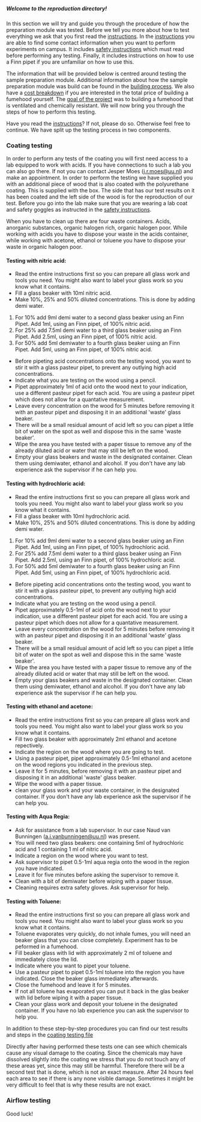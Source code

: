 ##### Welcome to the reproduction directory!

In this section we will try and guide you through the procedure of how the preparation module was tested. Before we tell you more about how to test everything we ask that you first read the [instructions](https://git.science.uu.nl/ued2020/experiment-design-2020/-/blob/master/projects/SamplePreparationModule_by_Roos_and_Jesse/peer_instructions/instructions.md). In the [instructions](https://git.science.uu.nl/ued2020/experiment-design-2020/-/blob/master/projects/SamplePreparationModule_by_Roos_and_Jesse/peer_instructions/instructions.md) you are able to find some contact information when you want to perform experiments on campus. It includes [safety instructions](https://git.science.uu.nl/ued2020/experiment-design-2020/-/blob/master/projects/SamplePreparationModule_by_Roos_and_Jesse/peer_instructions/instructions.md) which must read before performing any testing. Finally, it includes instructions on how to use a Finn pipet if you are unfamiliar on how to use this.

The information that will be provided below is centred around testing the sample preparation module. Additional information about how the sample preparation module was build can be found in the [building process](https://git.science.uu.nl/ued2020/experiment-design-2020/-/blob/master/projects/SamplePreparationModule_by_Roos_and_Jesse/project_details/building_progress.md). We also have a [cost breakdown](https://git.science.uu.nl/ued2020/experiment-design-2020/-/blob/master/projects/SamplePreparationModule_by_Roos_and_Jesse/project_details/cost_breakdown.md) if you are interested in the total price of building a fumehood yourself. The [goal of the project](https://git.science.uu.nl/ued2020/experiment-design-2020/-/blob/master/projects/SamplePreparationModule_by_Roos_and_Jesse/project_details/project_goals.md) was to building a fumehood that is ventilated and chemically resistant. We will now bring you through the steps of how to perform this testing. 

Have you read the [instructions](https://git.science.uu.nl/ued2020/experiment-design-2020/-/blob/master/projects/SamplePreparationModule_by_Roos_and_Jesse/peer_instructions/instructions.md)? If not, please do so. Otherwise feel free to continue. We have split up the testing process in two components.

### Coating testing

In order to perform any tests of the coating you will first need access to a lab equipped to work with acids. If you have connections to such a lab you can also go there. If not you can contact Jesper Moes (j.r.moes@uu.nl) and make an appointment.
In order to perform the testing we have supplied you with an additional piece of wood that is also coated with the polyurethane coating. This is supplied with the box. The side that has our test results on it has been coated and the left side of the wood is for the reproduction of our test. 
Before you go into the lab make sure that you are wearing a lab coat and safety goggles as instructed in the [safety instructions](https://git.science.uu.nl/ued2020/experiment-design-2020/-/blob/master/projects/SamplePreparationModule_by_Roos_and_Jesse/peer_instructions/instructions.md).

When you have to clean up there are four waste containers. Acids, anorganic substances, organic halogen rich, organic halogen poor.
While working with acids you have to dispose your waste in the acids container, while working with acetone, ethanol or toluene you have to dispose your waste in organic halogen poor.

#### Testing with nitric acid:
- Read the entire instructions first so you can prepare all glass work and tools you need. You might also want to label your glass work so you know what it contains.
- Fill a glass beaker with 10ml nitric acid.
- Make 10%, 25% and 50% diluted concentrations. This is done by adding demi water.
1. For 10% add 9ml demi water to a second glass beaker using an Finn Pipet. Add 1ml, using an Finn pipet, of 100% nitric acid.
2. For 25% add 7.5ml demi water to a third glass beaker using an Finn Pipet. Add 2.5ml, using an Finn pipet, of 100% nitric acid.
3. For 50% add 5ml demiwater to a fourth glass beaker using an Finn Pipet. Add 5ml, using an Finn pipet, of 100% nitric acid.
- Before pipeting acid concentrations onto the testing wood, you want to stir it with a glass pasteur pipet, to prevent any outlying high acid concentrations.
- Indicate what you are testing on the wood using a pencil.
- Pipet approximately 1ml of acid onto the wood next to your indication, use a different pasteur pipet for each acid. You are using a pasteur pipet which does not allow for a quantative measurement.
- Leave every concentration on the wood for 5 minutes before removing it with an pasteur pipet and disposing it in an additional 'waste' glass beaker.
- There will be a small residual amount of acid left so you can pipet a little bit of water on the spot as well and dispose this in the same 'waste beaker'.
- Wipe the area you have tested with a paper tissue to remove any of the already diluted acid or water that may still be left on the wood. 
- Empty your glass beakers and waste in the designated container. Clean them using demiwater, ethanol and alcohol. If you don't have any lab experience ask the supervisor if he can help you.

#### Testing with hydrochloric acid:
- Read the entire instructions first so you can prepare all glass work and tools you need. You might also want to label your glass work so you know what it contains.
- Fill a glass beaker with 10ml hydrochloric acid.
- Make 10%, 25% and 50% diluted concentrations. This is done by adding demi water.
1. For 10% add 9ml demi water to a second glass beaker using an Finn Pipet. Add 1ml, using an Finn pipet, of 100% hydrochloric acid.
2. For 25% add 7.5ml demi water to a third glass beaker using an Finn Pipet. Add 2.5ml, using an Finn pipet, of 100% hydrochloric acid.
3. For 50% add 5ml demiwater to a fourth glass beaker using an Finn Pipet. Add 5ml, using an Finn pipet, of 100% hydrochloric acid.
- Before pipeting acid concentrations onto the testing wood, you want to stir it with a glass pasteur pipet, to prevent any outlying high acid concentrations.
- Indicate what you are testing on the wood using a pencil.
- Pipet approximately 0.5-1ml of acid onto the wood next to your indication, use a different pasteur pipet for each acid. You are using a pasteur pipet which does not allow for a quantative measurement.
- Leave every concentration on the wood for 5 minutes before removing it with an pasteur pipet and disposing it in an additional 'waste' glass beaker.
- There will be a small residual amount of acid left so you can pipet a little bit of water on the spot as well and dispose this in the same 'waste beaker'.
- Wipe the area you have tested with a paper tissue to remove any of the already diluted acid or water that may still be left on the wood. 
- Empty your glass beakers and waste in the designated container. Clean them using demiwater, ethanol and alcohol. If you don't have any lab experience ask the supervisor if he can help you.



#### Testing with ethanol and acetone:
- Read the entire instructions first so you can prepare all glass work and tools you need. You might also want to label your glass work so you know what it contains.
- Fill two glass beaker with approximately 2ml ethanol and acetone repectively.
- Indicate the region on the wood where you are going to test.
- Using a pasteur pipet, pipet approximately 0.5-1ml ethanol and acetone on the wood regions you indicated in the previous step.
- Leave it for 5 minutes, before removing it with an pasteur pipet and disposing it in an additional 'waste' glass beaker.
- Wipe the wood with a paper tissue. 
- clean your glass work and your waste container, in the designated container. If you don't have any lab experience ask the supervisor if he can help you.

#### Testing with Aqua Regia:
- Ask for assistance from a lab supervisor. In our case Naud van Bunningen (a.j.vanbunningen@uu.nl) was present. 
- You will need two glass beakers: one containing 5ml of hydrochloric acid and 1 containing 1 ml of nitric acid.
- Indicate a region on the wood where you want to test.
- Ask supervisor to pipet 0.5-1ml aqua regia onto the wood in the region you have indicated.
- Leave it for five minutes before asking the supervisor to remove it.
- Clean with a bit of demiwater before wiping with a paper tissue.
- Cleaning requires extra safety gloves. Ask supervisor for help.


#### Testing with Toluene:
- Read the entire instructions first so you can prepare all glass work and tools you need. You might also want to label your glass work so you know what it contains.
- Toluene evaporates very quickly, do not inhale fumes, you will need an beaker glass that you can close completely. Experiment has to be peformed in a fumehood.
- Fill beaker glass with lid with approximately 2 ml of toluene and immediately close the lid.
- Indicate where you want to pipet your toluene.
- Use a pasteur pipet to pipet 0.5-1ml toluene into the region you have indicated. Close the beaker glass immediately afterwards.
- Close the fumehood and leave it for 5 minutes.
- If not all toluene has evaporated you can put it back in the glas beaker with lid before wiping it with a paper tissue.
- Clean your glass work and deposit your toluene in the designated container. If you have no lab experience you can ask the supervisor to help you.

In addition to these step-by-step procedures you can find our test results and steps in the [coating testing file](https://git.science.uu.nl/ued2020/experiment-design-2020/-/blob/master/projects/SamplePreparationModule_by_Roos_and_Jesse/Testing/testing_coating.md)

Directly after having performed these tests one can see which chemicals cause any visual damage to the coating. Since the chemicals may have dissolved slightly into the coating we stress that you do not touch any of these areas yet, since this may still be harmful. Therefore there will be a second test that is done, which is not an exact measure. After 24 hours feel each area to see if there is any none visible damage. Sometimes it might be very difficult to feel that is why these results are not exact. 

### Airflow testing

Good luck!